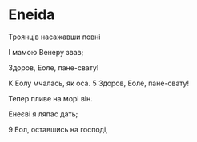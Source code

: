 # Eneida


Троянців насажавши повні

І мамою Венеру звав;

Здоров, Еоле, пане-свату!

К Еолу мчалась, як оса.
5 Здоров, Еоле, пане-свату!

Тепер пливе на морі він.

Енеєві я ляпас дать;

9 Еол, оставшись на господі,
